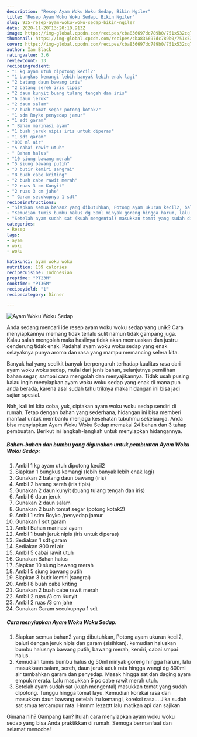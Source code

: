 ```yaml
---
description: "Resep Ayam Woku Woku Sedap, Bikin Ngiler"
title: "Resep Ayam Woku Woku Sedap, Bikin Ngiler"
slug: 935-resep-ayam-woku-woku-sedap-bikin-ngiler
date: 2020-11-20T13:20:10.913Z
image: https://img-global.cpcdn.com/recipes/cba836697dc789b0/751x532cq70/ayam-woku-woku-sedap-foto-resep-utama.jpg
thumbnail: https://img-global.cpcdn.com/recipes/cba836697dc789b0/751x532cq70/ayam-woku-woku-sedap-foto-resep-utama.jpg
cover: https://img-global.cpcdn.com/recipes/cba836697dc789b0/751x532cq70/ayam-woku-woku-sedap-foto-resep-utama.jpg
author: Ian Black
ratingvalue: 3.6
reviewcount: 13
recipeingredient:
- "1 kg ayam utuh dipotong kecil2"
- "1 bungkus kemangi lebih banyak lebih enak lagi"
- "2 batang daun bawang iris"
- "2 batang sereh iris tipis"
- "2 daun kunyit buang tulang tengah dan iris"
- "6 daun jeruk"
- "2 daun salam"
- "2 buah tomat segar potong kotak2"
- "1 sdm Royko penyedap jamur"
- "1 sdt garam"
- " Bahan marinasi ayam"
- "1 buah jeruk nipis iris untuk diperas"
- "1 sdt garam"
- "800 ml air"
- "5 cabai rawit utuh"
- " Bahan halus"
- "10 siung bawang merah"
- "5 siung bawang putih"
- "3 butir kemiri sangrai"
- "8 buah cabe kriting"
- "2 buah cabe rawit merah"
- "2 ruas 3 cm Kunyit"
- "2 ruas 3 cm jahe"
- " Garam secukupnya 1 sdt"
recipeinstructions:
- "Siapkan semua bahan2 yang dibutuhkan, Potong ayam ukuran kecil2, baluri dengan jeruk nipis dan garam (sisihkan). kemudian haluskan bumbu halusnya bawang putih, bawang merah, kemiri, cabai smpai halus."
- "Kemudian tumis bumbu halus dg 50ml minyak goreng hingga harum, lalu masukkaan salam, sereh, daun jeruk aduk rata hingga wangi dg 800ml air tambahkan garam dan penyedap. Masak hingga sat dan daging ayam empuk merata. Lalu masukkan 5 pc cabe rawit merah utuh."
- "Setelah ayam sudah sat (kuah mengental) masukkan tomat yang sudah dipotong. Tunggu hingga tomat layu. Kemudian korekai rasa dan masukkan daun bawang setelah iru kemangi, koreksi rasa... Jika sudah sat smua tercampur rata. Hmmm lezatttt lalu matikan api dan sajikan"
categories:
- Resep
tags:
- ayam
- woku
- woku

katakunci: ayam woku woku 
nutrition: 159 calories
recipecuisine: Indonesian
preptime: "PT23M"
cooktime: "PT36M"
recipeyield: "1"
recipecategory: Dinner

---
```



![Ayam Woku Woku Sedap](https://img-global.cpcdn.com/recipes/cba836697dc789b0/751x532cq70/ayam-woku-woku-sedap-foto-resep-utama.jpg)

Anda sedang mencari ide resep ayam woku woku sedap yang unik? Cara menyiapkannya memang tidak terlalu sulit namun tidak gampang juga. Kalau salah mengolah maka hasilnya tidak akan memuaskan dan justru cenderung tidak enak. Padahal ayam woku woku sedap yang enak selayaknya punya aroma dan rasa yang mampu memancing selera kita.

Banyak hal yang sedikit banyak berpengaruh terhadap kualitas rasa dari ayam woku woku sedap, mulai dari jenis bahan, selanjutnya pemilihan bahan segar, sampai cara mengolah dan menyajikannya. Tidak usah pusing kalau ingin menyiapkan ayam woku woku sedap yang enak di mana pun anda berada, karena asal sudah tahu triknya maka hidangan ini bisa jadi sajian spesial.




Nah, kali ini kita coba, yuk, ciptakan ayam woku woku sedap sendiri di rumah. Tetap dengan bahan yang sederhana, hidangan ini bisa memberi manfaat untuk membantu menjaga kesehatan tubuhmu sekeluarga. Anda bisa menyiapkan Ayam Woku Woku Sedap memakai 24 bahan dan 3 tahap pembuatan. Berikut ini langkah-langkah untuk menyiapkan hidangannya.

<!--inarticleads1-->

##### Bahan-bahan dan bumbu yang digunakan untuk pembuatan Ayam Woku Woku Sedap:

1. Ambil 1 kg ayam utuh dipotong kecil2
1. Siapkan 1 bungkus kemangi (lebih banyak lebih enak lagi)
1. Gunakan 2 batang daun bawang (iris)
1. Ambil 2 batang sereh (iris tipis)
1. Gunakan 2 daun kunyit (buang tulang tengah dan iris)
1. Ambil 6 daun jeruk
1. Gunakan 2 daun salam
1. Gunakan 2 buah tomat segar (potong kotak2)
1. Ambil 1 sdm Royko /penyedap jamur
1. Gunakan 1 sdt garam
1. Ambil  Bahan marinasi ayam
1. Ambil 1 buah jeruk nipis (iris untuk diperas)
1. Sediakan 1 sdt garam
1. Sediakan 800 ml air
1. Ambil 5 cabai rawit utuh
1. Gunakan  Bahan halus
1. Siapkan 10 siung bawang merah
1. Ambil 5 siung bawang putih
1. Siapkan 3 butir kemiri (sangrai)
1. Ambil 8 buah cabe kriting
1. Gunakan 2 buah cabe rawit merah
1. Ambil 2 ruas /3 cm Kunyit
1. Ambil 2 ruas /3 cm jahe
1. Gunakan  Garam secukupnya 1 sdt




<!--inarticleads2-->

##### Cara menyiapkan Ayam Woku Woku Sedap:

1. Siapkan semua bahan2 yang dibutuhkan, Potong ayam ukuran kecil2, baluri dengan jeruk nipis dan garam (sisihkan). kemudian haluskan bumbu halusnya bawang putih, bawang merah, kemiri, cabai smpai halus.
1. Kemudian tumis bumbu halus dg 50ml minyak goreng hingga harum, lalu masukkaan salam, sereh, daun jeruk aduk rata hingga wangi dg 800ml air tambahkan garam dan penyedap. Masak hingga sat dan daging ayam empuk merata. Lalu masukkan 5 pc cabe rawit merah utuh.
1. Setelah ayam sudah sat (kuah mengental) masukkan tomat yang sudah dipotong. Tunggu hingga tomat layu. Kemudian korekai rasa dan masukkan daun bawang setelah iru kemangi, koreksi rasa... Jika sudah sat smua tercampur rata. Hmmm lezatttt lalu matikan api dan sajikan




Gimana nih? Gampang kan? Itulah cara menyiapkan ayam woku woku sedap yang bisa Anda praktikkan di rumah. Semoga bermanfaat dan selamat mencoba!
